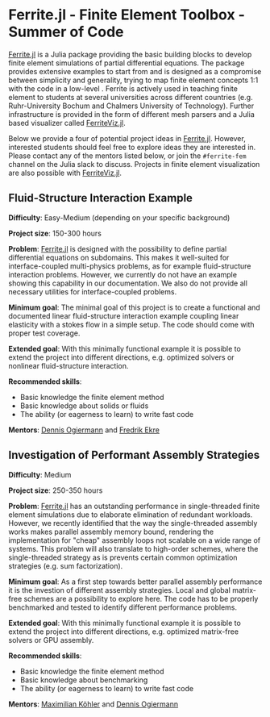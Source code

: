 # Ferrite.jl - Finite Element Toolbox - Summer of Code

[Ferrite.jl](https://github.com/ferrite-fem/Ferrite.jl) is a Julia package providing the basic building blocks to develop finite element simulations of partial differential equations.
The package provides extensive examples to start from and is designed as a compromise between simplicity and generality, trying to map finite element concepts 1:1 with the code in a low-level .
Ferrite is actively used in teaching finite element to students at several universities across different countries (e.g. Ruhr-University Bochum and Chalmers University of Technology).
Further infrastructure is provided in the form of different mesh parsers and a Julia based visualizer called [FerriteViz.jl](https://github.com/Ferrite-FEM/FerriteViz.jl).

Below we provide a four of potential project ideas in [Ferrite.jl](https://github.com/ferrite-fem/Ferrite.jl).
However, interested students should feel free to explore ideas they are interested in. Please contact any of the mentors listed below, or join the `#ferrite-fem` channel on the Julia slack to discuss.
Projects in finite element visualization are also possible with [FerriteViz.jl](https://github.com/Ferrite-FEM/FerriteViz.jl).



## Fluid-Structure Interaction Example

**Difficulty**: Easy-Medium (depending on your specific background)

**Project size**: 150-300 hours

**Problem**: [Ferrite.jl](https://github.com/ferrite-fem/Ferrite.jl) is designed with the possibility to define partial differential equations on subdomains.
This makes it well-suited for interface-coupled multi-physics problems, as for example fluid-structure interaction problems.
However, we currently do not have an example showing this capability in our documentation.
We also do not provide all necessary utilities for interface-coupled problems.

**Minimum goal**: The minimal goal of this project is to create a functional and documented linear fluid-structure interaction example coupling linear elasticity with a stokes flow in a simple setup.
The code should come with proper test coverage.

**Extended goal**: With this minimally functional example it is possible to extend the project into different directions, e.g. optimized solvers or nonlinear fluid-structure interaction.

**Recommended skills**:
- Basic knowledge the finite element method
- Basic knowledge about solids or fluids
- The ability (or eagerness to learn) to write fast code

**Mentors**: [Dennis Ogiermann](https://github.com/termi-official) and [Fredrik Ekre](https://github.com/fredrikekre/)



## Investigation of Performant Assembly Strategies

**Difficulty**: Medium

**Project size**: 250-350 hours

**Problem**: [Ferrite.jl](https://github.com/ferrite-fem/Ferrite.jl) has an outstanding performance in single-threaded finite element simulations due to elaborate elimination of redundant workloads.
However, we recently identified that the way the single-threaded assembly works makes parallel assembly memory bound, rendering the implementation for "cheap" assembly loops not scalable on a wide range of systems.
This problem will also translate to high-order schemes, where the single-threaded strategy as is prevents certain common optimization strategies (e.g. sum factorization).

**Minimum goal**: As a first step towards better parallel assembly performance it is the investion of different assembly strategies.
Local and global matrix-free schemes are a possibility to explore here.
The code has to be properly benchmarked and tested to identify different performance problems.

**Extended goal**: With this minimally functional example it is possible to extend the project into different directions, e.g. optimized matrix-free solvers or GPU assembly.

**Recommended skills**:
- Basic knowledge the finite element method
- Basic knowledge about benchmarking
- The ability (or eagerness to learn) to write fast code

**Mentors**: [Maximilian Köhler](https://github.com/koehlerson) and [Dennis Ogiermann](https://github.com/termi-official)
